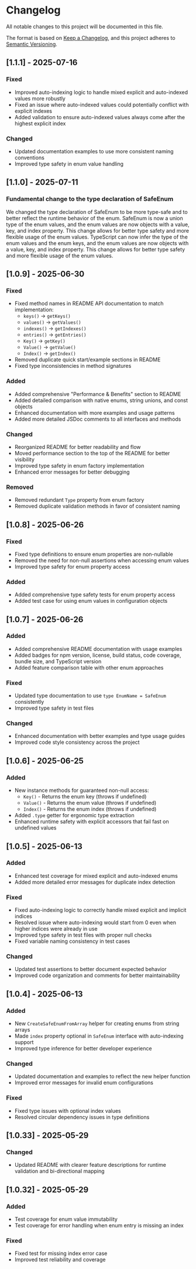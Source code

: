 # Changelog

All notable changes to this project will be documented in this file.

The format is based on [Keep a Changelog](https://keepachangelog.com/en/1.0.1/),
and this project adheres to [Semantic Versioning](https://semver.org/spec/v2.0.0.html).

## [1.1.1] - 2025-07-16

### Fixed
- Improved auto-indexing logic to handle mixed explicit and auto-indexed values more robustly
- Fixed an issue where auto-indexed values could potentially conflict with explicit indexes
- Added validation to ensure auto-indexed values always come after the highest explicit index

### Changed
- Updated documentation examples to use more consistent naming conventions
- Improved type safety in enum value handling

## [1.1.0] - 2025-07-11

### Fundamental change to the type declaration of SafeEnum
We changed the type declaration of SafeEnum to be more type-safe and to better reflect the runtime behavior of the enum. SafeEnum is now a union type of the enum values, and the enum values are now objects with a value, key, and index property. This change allows for better type safety and more flexible usage of the enum values.
TypeScript can now infer the type of the enum values and the enum keys, and the enum values are now objects with a value, key, and index property. This change allows for better type safety and more flexible usage of the enum values.

## [1.0.9] - 2025-06-30

### Fixed
- Fixed method names in README API documentation to match implementation:
  - `keys()` → `getKeys()`
  - `values()` → `getValues()`
  - `indexes()` → `getIndexes()`
  - `entries()` → `getEntries()`
  - `Key()` → `getKey()`
  - `Value()` → `getValue()`
  - `Index()` → `getIndex()`
- Removed duplicate quick start/example sections in README
- Fixed type inconsistencies in method signatures

### Added
- Added comprehensive "Performance & Benefits" section to README
- Added detailed comparison with native enums, string unions, and const objects
- Enhanced documentation with more examples and usage patterns
- Added more detailed JSDoc comments to all interfaces and methods

### Changed
- Reorganized README for better readability and flow
- Moved performance section to the top of the README for better visibility
- Improved type safety in enum factory implementation
- Enhanced error messages for better debugging

### Removed
- Removed redundant `Type` property from enum factory
- Removed duplicate validation methods in favor of consistent naming

## [1.0.8] - 2025-06-26

### Fixed
- Fixed type definitions to ensure enum properties are non-nullable
- Removed the need for non-null assertions when accessing enum values
- Improved type safety for enum property access

### Added
- Added comprehensive type safety tests for enum property access
- Added test case for using enum values in configuration objects

## [1.0.7] - 2025-06-26

### Added
- Added comprehensive README documentation with usage examples
- Added badges for npm version, license, build status, code coverage, bundle size, and TypeScript version
- Added feature comparison table with other enum approaches

### Fixed
- Updated type documentation to use `type EnumName = SafeEnum` consistently
- Improved type safety in test files

### Changed
- Enhanced documentation with better examples and type usage guides
- Improved code style consistency across the project


## [1.0.6] - 2025-06-25

### Added
- New instance methods for guaranteed non-null access:
  - `Key()` - Returns the enum key (throws if undefined)
  - `Value()` - Returns the enum value (throws if undefined)
  - `Index()` - Returns the enum index (throws if undefined)
- Added `.type` getter for ergonomic type extraction
- Enhanced runtime safety with explicit accessors that fail fast on undefined values

## [1.0.5] - 2025-06-13

### Added
- Enhanced test coverage for mixed explicit and auto-indexed enums
- Added more detailed error messages for duplicate index detection

### Fixed
- Fixed auto-indexing logic to correctly handle mixed explicit and implicit indices
- Resolved issue where auto-indexing would start from 0 even when higher indices were already in use
- Improved type safety in test files with proper null checks
- Fixed variable naming consistency in test cases

### Changed
- Updated test assertions to better document expected behavior
- Improved code organization and comments for better maintainability

## [1.0.4] - 2025-06-13

### Added
- New `CreateSafeEnumFromArray` helper for creating enums from string arrays
- Made `index` property optional in `SafeEnum` interface with auto-indexing support
- Improved type inference for better developer experience

### Changed
- Updated documentation and examples to reflect the new helper function
- Improved error messages for invalid enum configurations

### Fixed
- Fixed type issues with optional index values
- Resolved circular dependency issues in type definitions

## [1.0.33] - 2025-05-29

### Changed
- Updated README with clearer feature descriptions for runtime validation and bi-directional mapping

## [1.0.32] - 2025-05-29

### Added
- Test coverage for enum value immutability
- Test coverage for error handling when enum entry is missing an index

### Fixed
- Fixed test for missing index error case
- Improved test reliability and coverage
